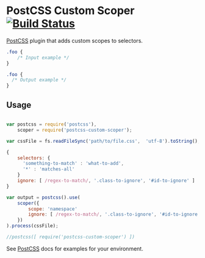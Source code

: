 # PostCSS Custom Scoper [![Build Status][ci-img]][ci]

[PostCSS] plugin that adds custom scopes to selectors.

[PostCSS]: https://github.com/postcss/postcss
[ci-img]:  https://travis-ci.org/alexander-svendsen/postcss-custom-scoper.svg
[ci]:      https://travis-ci.org/alexander-svendsen/postcss-custom-scoper

```css
.foo {
    /* Input example */
}
```

```css
.foo {
  /* Output example */
}
```

## Usage

```js

var postcss = require('postcss'),
    scoper = require('postcss-custom-scoper');

var cssFile = fs.readFileSync('path/to/file.css',  'utf-8').toString();

{
    selectors: {
      'something-to-match' : 'what-to-add',
      '*' : 'matches-all'
    }
    ignore: [ /regex-to-match/, '.class-to-ignore', '#id-to-ignore' ]
}

var output = postcss().use(
    scoper({
        scope: 'namespace'
        ignore: [ /regex-to-match/, '.class-to-ignore', '#id-to-ignore' ]
    })
).process(cssFile);

//postcss([ require('postcss-custom-scoper') ])

```

See [PostCSS] docs for examples for your environment.
